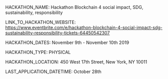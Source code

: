 HACKATHON_NAME: Hackathon Blockchain 4 social impact, SDG, sustainability, responsibility

LINK_TO_HACKATHON_WEBSITE: https://www.eventbrite.com/e/hackathon-blockchain-4-social-impact-sdg-sustainability-responsibility-tickets-64450542307

HACKATHON_DATES:  November 9th - November 10th 2019

HACKATHON_TYPE: PHYSICAL

HACKATHON_LOCATION: 450 West 17th Street, New York, NY 10011

LAST_APPLICATION_DATETIME: October 28th
